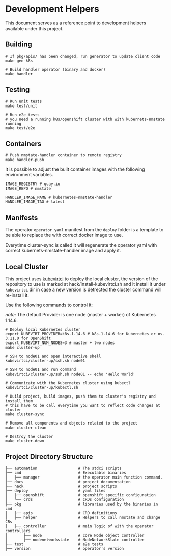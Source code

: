 # Development Helpers

This document serves as a reference point to development helpers available under
this project.

## Building

```shell
# If pkg/apis/ has been changed, run generator to update client code
make gen-k8s

# Build handler operator (binary and docker)
make handler
```

## Testing

```shell
# Run unit tests
make test/unit

# Run e2e tests
# you need a running k8s/openshift cluster with with kubernets-nmstate running
make test/e2e
```

## Containers

```shell
# Push nmstate-handler container to remote registry
make handler-push
```

It is possible to adjust the built container images with the following
environment variables.

```shell
IMAGE_REGISTRY # quay.io
IMAGE_REPO # nmstate

HANDLER_IMAGE_NAME # kubernetes-nmstate-handler
HANDLER_IMAGE_TAG # latest

```

## Manifests

The operator `operator.yaml` manifest from the `deploy` folder is a template
to be able to replace the with correct docker image to use.

Everytime cluster-sync is called it will regenerate the operator yaml with
correct kubernets-nmstate-handler image and apply it.


## Local Cluster

This project uses [kubevirtci](https://github.com/kubevirt/kubevirtci) to
deploy the local cluster, the version of the repository to use is marked at
hack/install-kubevirtci.sh and it install it under `kubevirtci` dir in case
a new version is detrected the cluster command will re-install it.

Use the following commands to control it:

*note:* The default Provider is one node (master + worker) of Kubernetes 1.14.6.

```shell
# Deploy local Kubernetes cluster
export KUBEVIRT_PROVIDER=k8s-1.14.6 # k8s-1.14.6 for Kubernetes or os-3.11.0 for OpenShift
export KUBEVIRT_NUM_NODES=3 # master + two nodes
make cluster-up

# SSH to node01 and open interactive shell
kubevirtci/cluster-up/ssh.sh node01

# SSH to node01 and run command
kubevirtci/cluster-up/ssh.sh node01 -- echo 'Hello World'

# Communicate with the Kubernetes cluster using kubectl
kubevirtci/cluster-up/kubectl.sh

# Build project, build images, push them to cluster's registry and install them
# this have to be call everytime you want to reflect code changes at cluster
make cluster-sync

# Remove all components and objects related to the project
make cluster-clean

# Destroy the cluster
make cluster-down
```

## Project Directory Structure

 ```
├── automation                  # The stdci scripts
├── cmd                         # Executable binaries
│   ├── manager                 # the operator main function command.
├── docs                        # project documentation
├── hack                        # project scripts
├── deploy                      # yaml files
│   ├── openshift               # openshift specific configuration
│   └── crds                    # CRDs configuration
├── pkg                         # libraries used by the binaries in cmd
│   ├── apis                    # CRD definitions
│   ├── helper                  # Helpers to call nmstate and change CRs
│   ├── controller              # main logic of with the operator controllers
│       ├── node                # core Node object controller
│       ├── nodenetworkstate    # NodeNetworkState controller
├── test                        # e2e tests
├── version                     # operator's version
 ```
